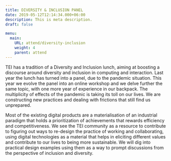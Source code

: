 ```yaml
---
title: DIVERSITY & INCLUSION PANEL
date: 2019-05-12T12:14:34.000+06:00
description: This is meta description.
draft: false

menu:
  main:
    URL: attend/diversity-inclusion
    weight: 4
    parent: attend
---
```

TEI has a tradition of a Diversity and Inclusion lunch, aiming at boosting a discourse around diversity and inclusion in computing and interaction.
Last year the lunch has turned into a panel, due to the pandemic situation. This year we evolve the panel into an online workshop and we delve further the same topic, with one more year of experience in our backpack.
The multiplicity of effects of the pandemic is taking its toll on our lives. We are constructing new practices and dealing with frictions that still find us unprepared.

Most of the existing digital products are a materialisation of an industrial paradigm that holds a prioritization of achievements that rewards efficiency and competitiveness.
We see the TEI community as a resource to contribute to figuring out ways to re-design the practice of working and collaborating, using digital technologies as a material that helps in eliciting different values and contribute to our lives to being more sustainable.
We will dig into practical design examples using them as a way to prompt discussions from the perspective of inclusion and diversity.
